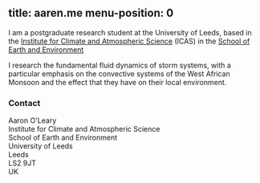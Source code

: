 
title: aaren.me
menu-position: 0
---

I am a postgraduate research student at the University of Leeds,
based in the [Institute for Climate and Atmospheric Science][icas]
(ICAS) in the [School of Earth and Environment][see]

[icas]: http://www.see.leeds.ac.uk/research/icas/
[see]: http://www.see.leeds.ac.uk

I research the fundamental fluid dynamics of storm systems, with
a particular emphasis on the convective systems of the West African
Monsoon and the effect that they have on their local environment.

### Contact ###

Aaron O'Leary  
Institute for Climate and Atmospheric Science  
School of Earth and Environment  
University of Leeds  
Leeds  
LS2 9JT  
UK  
